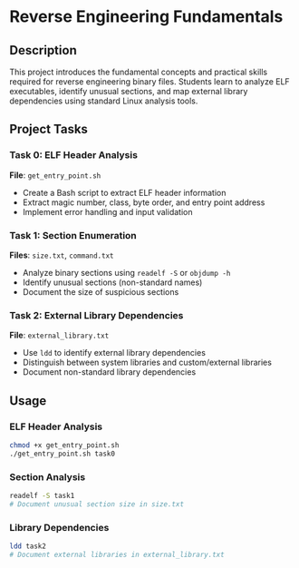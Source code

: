 # Reverse Engineering Fundamentals

## Description

This project introduces the fundamental concepts and practical skills required for reverse engineering binary files. Students learn to analyze ELF executables, identify unusual sections, and map external library dependencies using standard Linux analysis tools.


## Project Tasks

### Task 0: ELF Header Analysis
**File**: `get_entry_point.sh`
- Create a Bash script to extract ELF header information
- Extract magic number, class, byte order, and entry point address
- Implement error handling and input validation

### Task 1: Section Enumeration
**Files**: `size.txt`, `command.txt`
- Analyze binary sections using `readelf -S` or `objdump -h`
- Identify unusual sections (non-standard names)
- Document the size of suspicious sections

### Task 2: External Library Dependencies
**File**: `external_library.txt`
- Use `ldd` to identify external library dependencies
- Distinguish between system libraries and custom/external libraries
- Document non-standard library dependencies

## Usage

### ELF Header Analysis
```bash
chmod +x get_entry_point.sh
./get_entry_point.sh task0
```

### Section Analysis
```bash
readelf -S task1
# Document unusual section size in size.txt
```

### Library Dependencies
```bash
ldd task2
# Document external libraries in external_library.txt
```
